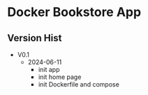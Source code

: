 # Docker Bookstore App

## Version Hist
* V0.1
    * 2024-06-11
        * init app
        * init home page
        * init Dockerfile and compose
